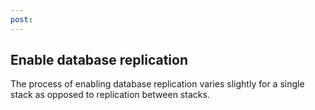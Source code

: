 ```yaml
---
post: 
---
```


## Enable database replication

The process of enabling database replication varies slightly for a single stack as opposed to replication between stacks.




